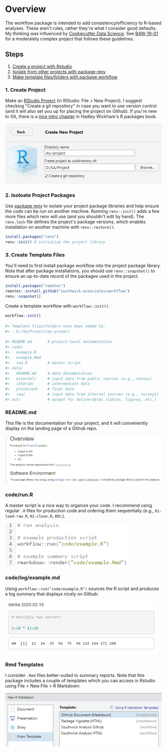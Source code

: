 
# Overview

The workflow package is intended to add consistency/efficiency to R-based analyses. These aren't rules, rather they're what I consider good defaults. My thinking was influenced by [Cookiecutter Data Science](https://drivendata.github.io/cookiecutter-data-science/). See [B4W-19-01](https://github.com/southwick-associates/B4W-19-01) for a moderately complex project that follows these guidelines.

## Steps

1. [Create a project with Rstudio](#create-project)
2. [Isolate from other projects with package renv](#define-your-software-environment)
3. [Make template files/folders with package workflow](#initialize-workflow)

### 1. Create Project

Make an [RStudio Project](https://r4ds.had.co.nz/workflow-projects.html) (in RStudio: File > New Project). I suggest checking "Create a git repository" in case you want to use version control (and it will also set you up for placing the project on Github). If you're new to Git, there is a [nice intro chapter](http://r-pkgs.had.co.nz/git.html) in Hadley Wickham's R packages book.

![](img/my-project.png)


### 2. Isoloate Project Packages

Use [package renv](https://rstudio.github.io/renv/index.html) to isolate your project package libraries and help ensure the code can be run on another machine. Running `renv::init()` adds a few more files which renv will use (and you shouldn't edit by hand). The `renv.lock` file defines the project's package versions, which enables installation on another machine with `renv::restore()`.

```r
install.packages("renv")
renv::init() # initialize the project library
```

### 3. Create Template Files

You'll need to first install package workflow into the project package library. Note that after package installations, you should use `renv::snapshot()` to ensure an up-to-date record of the packages used in the project.

```r
install.packages("remotes")
remotes::install_github("southwick-associates/workflow")
renv::snapshot()
```

Create a template workflow with `workflow::init()`.

```r
workflow::init()

#> Template files/folders have been added to:
#> - D:/SA/Project/my-project

#> README.md       # project-level documentation
#> code/
#>   example.R
#>   example.Rmd
#>   run.R         # master script
#> data/
#>   README.md     # data documentation
#>   external/     # input data from public sources (e.g., Census)
#>   interim/      # intermediate data
#>   processed/    # final data
#>   raw/          # input data from internal sources (e.g., surveys)
#> out/            # output for deliverables (tables, figures, etc.)
```

### README.md

This file is the documentation for your project, and it will conveniently display on the landing page of a Github repo.

![](img/readme.png)

### code/run.R

A master script is a nice way to organize your code. I recommend using regular `.R` files for production code and ordering them sequentially (e.g., `01-load-raw.R`, `02-clean.R`, etc.). 

![](img/run.png)

### code/log/example.md

Using `workflow::run("code/example.R")` sources the R script and produces a log summary that displays nicely on Github:

![](img/example.png)

### Rmd Templates

I consider `.Rmd` files better-suited to summary reports. Note that this package includes a couple of templates which you can access in Rstudio using File > New File > R Markdown:

![](img/rmd-template.png)
